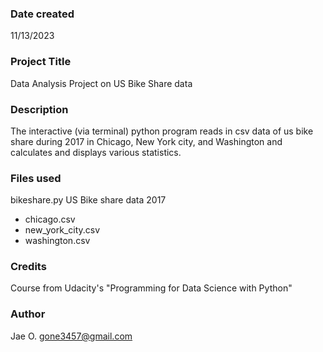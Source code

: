 ### Date created
11/13/2023

### Project Title
Data Analysis Project on US Bike Share data

### Description
The interactive (via terminal) python program reads in csv data of us bike share during 2017 in Chicago, New York city, and Washington and calculates and displays various statistics.

### Files used
bikeshare.py
US Bike share data 2017
+ chicago.csv
+ new_york_city.csv
+ washington.csv

### Credits
Course from Udacity's "Programming for Data Science with Python"

### Author
Jae O.
gone3457@gmail.com
